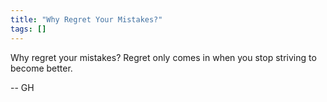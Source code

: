 ```yaml
---
title: "Why Regret Your Mistakes?"
tags: []
---
```


Why regret your mistakes? Regret only comes in when you stop striving to become better.

-- GH
